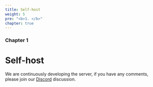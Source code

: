```yaml
---
title: Self-host 
weight: 5
pre: "<b>1. </b>"
chapter: true
---
```


### Chapter 1

# Self-host 

We are continuously developing the server, if you have any comments, please join our [Discord](https://discord.com/invite/nDceKgxnkV) discussion.